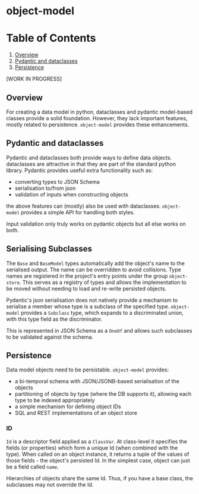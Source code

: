# object-model

# Table of Contents
1. [Overview](#Overview)
2. [Pydantic and dataclasses](#pydantic-and-dataclasses)
3. [Persistence](#Persistence)

[WORK IN PROGRESS]

## Overview
For creating a data model in python, dataclasses and pydantic model-based classes
provide a solid foundation. However, they lack important features, mostly related to persistence.
`object-model` provides these enhancements.

## Pydantic and dataclasses
Pydantic and dataclasses both provide ways to define data objects. dataclasses are
attractive in that they are part of the standard python library. Pydantic provides
useful extra functionality such as:

- converting types to JSON Schema
- serialisation to/from json
- validation of inputs when constructing objects

the above features can (mostly) also be used with dataclasses. `object-model` provides
a simple API for handling both styles. 

Input validation only truly works on pydantic objects but all else works on both.

## Serialising Subclasses
The `Base` and `BaseModel` types automatically add the object's name to the serialised output.
The name can be overridden to avoid collisions. Type names are registered in the project's
entry points under the group `object-store`. This serves as a registry of types and allows
the implementation to be moved without needing to load and re-write persisted objects.

Pydantic's json serialisation does not natively provide a mechanism to serialise a member whose
type is a subclass of the specified type. `object-model` provides a `Subclass` type, which expands
to a discriminated union, with this type field as the discriminator.

This is represented in JSON Schema as a `OneOf` and allows such subclasses to be validated
against the schema.

## Persistence
Data model objects need to be persistable. `object-model` provides:

- a bi-temporal schema with JSON/JSONB-based serialisation of the objects
- partitioning of objects by type (where the DB supports it), allowing each type to be indexed appropriately
- a simple mechanism for defining object IDs
- SQL and REST implementations of an object store

### ID
`Id` is a descriptor field applied as a `ClassVar`. At class-level it specifies the
fields (or properties) which form a unique Id (when combined with the type). When called
on an object instance, it returns a tuple of the values of those fields - the object's 
persisted Id. In the simplest case, object can just be a field called `name`. 

Hierarchies of objects share the same Id. Thus, if you have a base class, the subclasses
may not override the Id.
